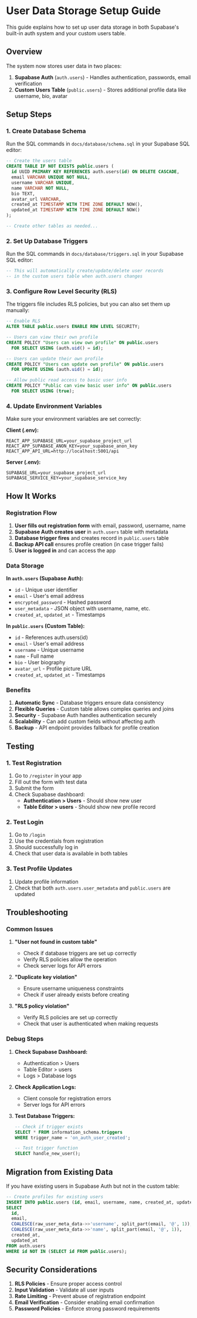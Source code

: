 # User Data Storage Setup Guide

This guide explains how to set up user data storage in both Supabase's built-in auth system and your custom users table.

## Overview

The system now stores user data in two places:
1. **Supabase Auth** (`auth.users`) - Handles authentication, passwords, email verification
2. **Custom Users Table** (`public.users`) - Stores additional profile data like username, bio, avatar

## Setup Steps

### 1. Create Database Schema

Run the SQL commands in `docs/database/schema.sql` in your Supabase SQL editor:

```sql
-- Create the users table
CREATE TABLE IF NOT EXISTS public.users (
  id UUID PRIMARY KEY REFERENCES auth.users(id) ON DELETE CASCADE,
  email VARCHAR UNIQUE NOT NULL,
  username VARCHAR UNIQUE,
  name VARCHAR NOT NULL,
  bio TEXT,
  avatar_url VARCHAR,
  created_at TIMESTAMP WITH TIME ZONE DEFAULT NOW(),
  updated_at TIMESTAMP WITH TIME ZONE DEFAULT NOW()
);

-- Create other tables as needed...
```

### 2. Set Up Database Triggers

Run the SQL commands in `docs/database/triggers.sql` in your Supabase SQL editor:

```sql
-- This will automatically create/update/delete user records
-- in the custom users table when auth.users changes
```

### 3. Configure Row Level Security (RLS)

The triggers file includes RLS policies, but you can also set them up manually:

```sql
-- Enable RLS
ALTER TABLE public.users ENABLE ROW LEVEL SECURITY;

-- Users can view their own profile
CREATE POLICY "Users can view own profile" ON public.users
  FOR SELECT USING (auth.uid() = id);

-- Users can update their own profile
CREATE POLICY "Users can update own profile" ON public.users
  FOR UPDATE USING (auth.uid() = id);

-- Allow public read access to basic user info
CREATE POLICY "Public can view basic user info" ON public.users
  FOR SELECT USING (true);
```

### 4. Update Environment Variables

Make sure your environment variables are set correctly:

**Client (.env):**
```
REACT_APP_SUPABASE_URL=your_supabase_project_url
REACT_APP_SUPABASE_ANON_KEY=your_supabase_anon_key
REACT_APP_API_URL=http://localhost:5001/api
```

**Server (.env):**
```
SUPABASE_URL=your_supabase_project_url
SUPABASE_SERVICE_KEY=your_supabase_service_key
```

## How It Works

### Registration Flow

1. **User fills out registration form** with email, password, username, name
2. **Supabase Auth creates user** in `auth.users` table with metadata
3. **Database trigger fires** and creates record in `public.users` table
4. **Backup API call** ensures profile creation (in case trigger fails)
5. **User is logged in** and can access the app

### Data Storage

**In `auth.users` (Supabase Auth):**
- `id` - Unique user identifier
- `email` - User's email address
- `encrypted_password` - Hashed password
- `user_metadata` - JSON object with username, name, etc.
- `created_at`, `updated_at` - Timestamps

**In `public.users` (Custom Table):**
- `id` - References auth.users(id)
- `email` - User's email address
- `username` - Unique username
- `name` - Full name
- `bio` - User biography
- `avatar_url` - Profile picture URL
- `created_at`, `updated_at` - Timestamps

### Benefits

1. **Automatic Sync** - Database triggers ensure data consistency
2. **Flexible Queries** - Custom table allows complex queries and joins
3. **Security** - Supabase Auth handles authentication securely
4. **Scalability** - Can add custom fields without affecting auth
5. **Backup** - API endpoint provides fallback for profile creation

## Testing

### 1. Test Registration

1. Go to `/register` in your app
2. Fill out the form with test data
3. Submit the form
4. Check Supabase dashboard:
   - **Authentication > Users** - Should show new user
   - **Table Editor > users** - Should show new profile record

### 2. Test Login

1. Go to `/login`
2. Use the credentials from registration
3. Should successfully log in
4. Check that user data is available in both tables

### 3. Test Profile Updates

1. Update profile information
2. Check that both `auth.users.user_metadata` and `public.users` are updated

## Troubleshooting

### Common Issues

1. **"User not found in custom table"**
   - Check if database triggers are set up correctly
   - Verify RLS policies allow the operation
   - Check server logs for API errors

2. **"Duplicate key violation"**
   - Ensure username uniqueness constraints
   - Check if user already exists before creating

3. **"RLS policy violation"**
   - Verify RLS policies are set up correctly
   - Check that user is authenticated when making requests

### Debug Steps

1. **Check Supabase Dashboard:**
   - Authentication > Users
   - Table Editor > users
   - Logs > Database logs

2. **Check Application Logs:**
   - Client console for registration errors
   - Server logs for API errors

3. **Test Database Triggers:**
   ```sql
   -- Check if trigger exists
   SELECT * FROM information_schema.triggers 
   WHERE trigger_name = 'on_auth_user_created';
   
   -- Test trigger function
   SELECT handle_new_user();
   ```

## Migration from Existing Data

If you have existing users in Supabase Auth but not in the custom table:

```sql
-- Create profiles for existing users
INSERT INTO public.users (id, email, username, name, created_at, updated_at)
SELECT 
  id,
  email,
  COALESCE(raw_user_meta_data->>'username', split_part(email, '@', 1)),
  COALESCE(raw_user_meta_data->>'name', split_part(email, '@', 1)),
  created_at,
  updated_at
FROM auth.users
WHERE id NOT IN (SELECT id FROM public.users);
```

## Security Considerations

1. **RLS Policies** - Ensure proper access control
2. **Input Validation** - Validate all user inputs
3. **Rate Limiting** - Prevent abuse of registration endpoint
4. **Email Verification** - Consider enabling email confirmation
5. **Password Policies** - Enforce strong password requirements 